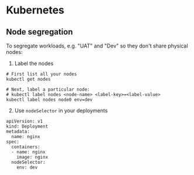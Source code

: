 Kubernetes
===

## Node segregation

To segregate workloads, e.g. "UAT" and "Dev" so they don't share physical nodes:

1. Label the nodes

```
# First list all your nodes
kubectl get nodes

# Next, label a particular node:
# kubectl label nodes <node-name> <label-key>=<label-value>
kubectl label nodes node0 env=dev
```

2. Use `nodeSelector` in your deployments

```
apiVersion: v1
kind: Deployment
metadata:
  name: nginx
spec:
  containers:
  - name: nginx
    image: nginx
  nodeSelector:
    env: dev
```

